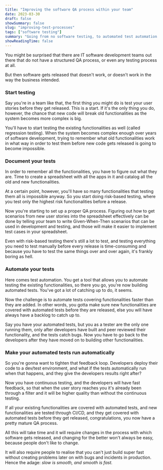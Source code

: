 ```yaml
---
title: "Improving the software QA process within your team"
date: 2023-03-30
draft: false
showSummary: false
slug: "improving-test-processes"
tags: ["software testing"]
summary: "Going from no software testing, to automated test automation."
showReadingTime: false
---
```


You might be surprised that there are IT software development teams out there that do not have a structured QA process, or even any testing process at all.

But then software gets released that doesn't work, or doesn't work in the way the business intended.

### Start testing

Say you're in a team like that, the first thing you might do is test your user stories before they get released. This is a start. If it's the only thing you do, however, the chance that new code will break old functionalities as the system becomes more complex is big.

You'll have to start testing the existing functionalities as well (called regression testing). When the system becomes complex enough over years of software development, trying to remember what old functionalities work in what way in order to test them before new code gets released is going to become impossible.

### Document your tests

In order to remember all the functionalities, you have to figure out what they are. Time to create a spreadsheet with all the apps in it and catalog all the old and new functionalities.

At a certain point, however, you'll have so many functionalities that testing them all is impossible anyway. So you start doing risk-based testing, where you test only the highest risk functionalities before a release.

Now you're starting to set up a proper QA process. Figuring out how to get scenarios from new user stories into the spreadsheet effectively can be done by telling your team to write Given-When-Then scenarios that can be used in development and testing, and those will make it easier to implement test cases in your spreadsheet.

Even with risk-based testing there's still a lot to test, and testing everything you need to test manually before every release is time-consuming and because you have to test the same things over and over again, it's frankly boring as hell.

### Automate your tests

Here comes test automation. You get a tool that allows you to automate testing the existing functionalities, so there you go, you're now building automated tests. You've got a lot of catching up to do, it seems.

Now the challenge is to automate tests covering functionalities faster than they are added. In other words, you gotta make sure new functionalities are covered with automated tests before they are released, else you will have always have a backlog to catch up to.

Say you have your automated tests, but you as a tester are the only one running them, only after developers have built and peer reviewed their functionality, and the tests catch bugs. Now you have to go back to the developers after they have moved on to building other functionalities.

### Make your automated tests run automatically

So you're gonna want to tighten that feedback loop. Developers deploy their code to a dev/test environment, and what if the tests automatically run when that happens, and they give the developers results right after?

Now you have continuous testing, and the developers will have fast feedback, so that when the user story reaches you it's already been through a filter and it will be higher quality than without the continuous testing.

If all your existing functionalities are covered with automated tests, and new functionalities are tested through CI/CD, and they get covered with automated tests before they get released, congratulations, you now have a pretty mature QA process.

All this will take time and it will require changes in the process with which software gets released, and changing for the better won't always be easy, because people don't like to change.

It will also require people to realise that you can't just build super fast without creating problems later on with bugs and incidents in production. Hence the adage: *slow is smooth, and smooth is fast.*
